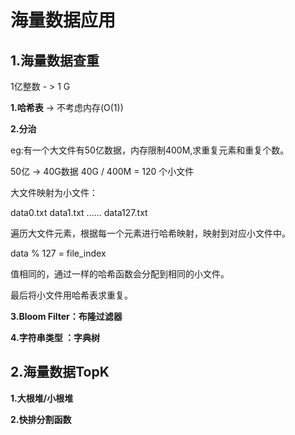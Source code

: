 # 海量数据应用

## 1.海量数据查重

1亿整数 - > 1 G

**1.哈希表** -> 不考虑内存(O(1))

**2.分治** 

eg:有一个大文件有50亿数据，内存限制400M,求重复元素和重复个数。

50亿 -> 40G数据 40G / 400M = 120 个小文件

大文件映射为小文件：

data0.txt   data1.txt    ......  data127.txt

遍历大文件元素，根据每一个元素进行哈希映射，映射到对应小文件中。

data % 127 = file_index

值相同的，通过一样的哈希函数会分配到相同的小文件。

最后将小文件用哈希表求重复。



**3.Bloom Filter：布隆过滤器**

**4.字符串类型 ：字典树**

## 2.海量数据TopK

**1.大根堆/小根堆**

**2.快排分割函数**